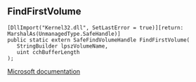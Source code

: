 ## FindFirstVolume

```
[DllImport("Kernel32.dll", SetLastError = true)][return: MarshalAs(UnmanagedType.SafeHandle)]
public static extern SafeFindVolumeHandle FindFirstVolume(
   StringBuilder lpszVolumeName,
   uint cchBufferLength
);
```

[Microsoft documentation](https://docs.microsoft.com/en-us/windows/win32/api/fileapi/nf-fileapi-findfirstvolumew)
